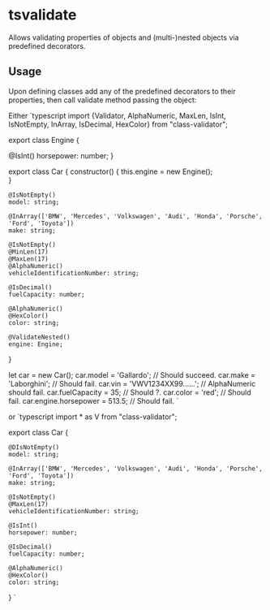 # tsvalidate

Allows validating properties of objects and (multi-)nested objects via predefined decorators.

## Usage

Upon defining classes add any of the predefined decorators to their properties, then call validate method passing the object:

Either
`typescript
import {Validator, AlphaNumeric, MaxLen, IsInt, IsNotEmpty, InArray, IsDecimal, HexColor} from "class-validator";

export class Engine {

  @IsInt()
  horsepower: number;
}

export class Car {
    constructor() {
      this.engine = new Engine();      
    }

    @IsNotEmpty()
    model: string;

    @InArray(['BMW', 'Mercedes', 'Volkswagen', 'Audi', 'Honda', 'Porsche', 'Ford', 'Toyota'])
    make: string;

    @IsNotEmpty()
    @MinLen(17)
    @MaxLen(17)
    @AlphaNumeric()
    vehicleIdentificationNumber: string;

    @IsDecimal()
    fuelCapacity: number;

    @AlphaNumeric()
    @HexColor()
    color: string;

    @ValidateNested()
    engine: Engine;
}

let car = new Car();
car.model = 'Gallardo';         // Should succeed.
car.make =  'Laborghini';       // Should fail.
car.vin = 'VWV1234XX99......';  // AlphaNumeric should fail.
car.fuelCapacity = 35;          // Should ?.
car.color = 'red';              // Should fail.
car.engine.horsepower = 513.5;  // Should fail.
`

or
`typescript
import * as V from "class-validator";

export class Car {

    @DIsNotEmpty()
    model: string;

    @InArray(['BMW', 'Mercedes', 'Volkswagen', 'Audi', 'Honda', 'Porsche', 'Ford', 'Toyota'])
    make: string;

    @IsNotEmpty()
    @MaxLen(17)
    vehicleIdentificationNumber: string;

    @IsInt()
    horsepower: number;

    @IsDecimal()
    fuelCapacity: number;

    @AlphaNumeric()
    @HexColor()
    color: string;
}
`


##

